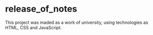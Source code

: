 # release_of_notes
This project was maded as a work of university, using technologies as HTML, CSS and JavaScript.

